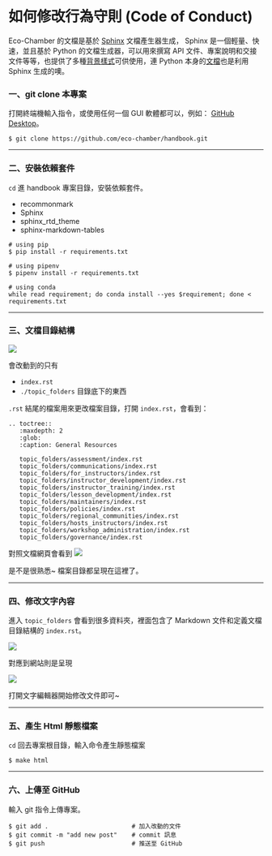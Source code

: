 # 如何修改行為守則 (Code of Conduct)

Eco-Chamber 的文檔是基於 [Sphinx](http://www.sphinx-doc.org/en/master/) 文檔產生器生成， Sphinx 是一個輕量、快速，並且基於 Python 的文檔生成器，可以用來撰寫 API 文件、專案說明和交接文件等等，也提供了多種[背景樣式](http://www.sphinx-doc.org/en/stable/theming.html)可供使用，連 Python 本身的[文檔](https://docs.python.org/3/)也是利用 Sphinx 生成的噢。


### 一、git clone 本專案

打開終端機輸入指令，或使用任何一個 GUI 軟體都可以，例如： [GitHub Desktop](https://desktop.github.com/)。

```shell
$ git clone https://github.com/eco-chamber/handbook.git
```

----------------------

### 二、安裝依賴套件

`cd` 進 handbook 專案目錄，安裝依賴套件。

- recommonmark
- Sphinx
- sphinx_rtd_theme
- sphinx-markdown-tables

```shell
# using pip
$ pip install -r requirements.txt

# using pipenv
$ pipenv install -r requirements.txt

# using conda
while read requirement; do conda install --yes $requirement; done < requirements.txt
```

----------------------

### 三、文檔目錄結構

![](https://i.imgur.com/UGrCf5s.png)

會改動到的只有 
- `index.rst`
- `./topic_folders` 目錄底下的東西

`.rst` 結尾的檔案用來更改檔案目錄，打開 `index.rst`，會看到：

```
.. toctree::
   :maxdepth: 2   
   :glob:
   :caption: General Resources

   topic_folders/assessment/index.rst
   topic_folders/communications/index.rst
   topic_folders/for_instructors/index.rst
   topic_folders/instructor_development/index.rst
   topic_folders/instructor_training/index.rst
   topic_folders/lesson_development/index.rst
   topic_folders/maintainers/index.rst
   topic_folders/policies/index.rst
   topic_folders/regional_communities/index.rst
   topic_folders/hosts_instructors/index.rst
   topic_folders/workshop_administration/index.rst
   topic_folders/governance/index.rst
```

對照文檔網頁會看到
![](https://i.imgur.com/4cFJbBQ.png)

是不是很熟悉~ 檔案目錄都呈現在這裡了。

----------------------

### 四、修改文字內容

進入 `topic_folders` 會看到很多資料夾，裡面包含了 Markdown 文件和定義文檔目錄結構的 `index.rst`。

![](https://i.imgur.com/KGtTafh.png)

對應到網站則是呈現

![](https://i.imgur.com/DMgGFkH.png)

打開文字編輯器開始修改文件即可~

----------------------

### 五、產生 Html 靜態檔案

`cd` 回去專案根目錄，輸入命令產生靜態檔案

```shell
$ make html
```

----------------------

### 六、上傳至 GitHub

輸入 git 指令上傳專案。

```shell
$ git add .                       # 加入改動的文件
$ git commit -m "add new post"    # commit 訊息
$ git push                        # 推送至 GitHub
```